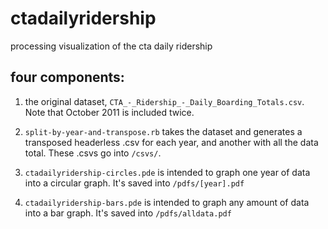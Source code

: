 ctadailyridership
=================

processing visualization of the cta daily ridership

## four components:

1. the original dataset, `CTA_-_Ridership_-_Daily_Boarding_Totals.csv`. Note that October 2011 is included twice.

2. `split-by-year-and-transpose.rb` takes the dataset and generates a transposed headerless .csv for each year, and another with all the data total. These .csvs go into `/csvs/`.

3. `ctadailyridership-circles.pde` is intended to graph one year of data into a circular graph. It's saved into `/pdfs/[year].pdf`

3. `ctadailyridership-bars.pde` is intended to graph any amount of data into a bar graph. It's saved into `/pdfs/alldata.pdf`